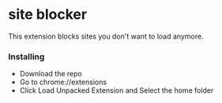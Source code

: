 # site blocker

This extension blocks sites you don't want to load anymore.

### Installing

* Download the repo
* Go to chrome://extensions
* Click Load Unpacked Extension and Select the home folder
